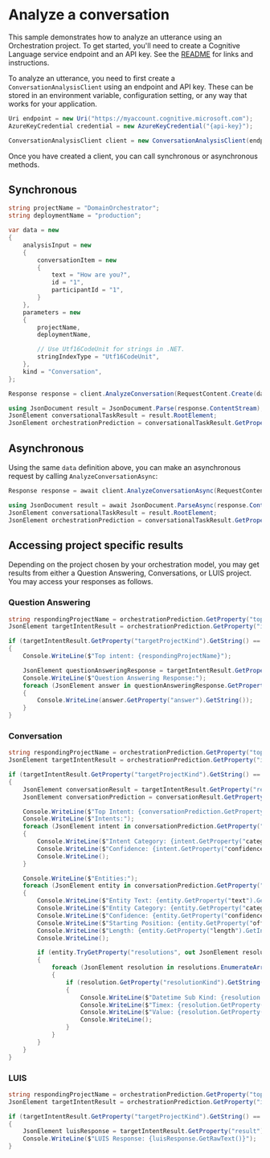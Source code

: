 # Analyze a conversation

This sample demonstrates how to analyze an utterance using an Orchestration project. To get started, you'll need to create a Cognitive Language service endpoint and an API key. See the [README](https://github.com/Azure/azure-sdk-for-net/blob/main/sdk/cognitivelanguage/Azure.AI.Language.Conversations/README.md) for links and instructions.

To analyze an utterance, you need to first create a `ConversationAnalysisClient` using an endpoint and API key. These can be stored in an environment variable, configuration setting, or any way that works for your application.

```C# Snippet:ConversationAnalysisClient_Create
Uri endpoint = new Uri("https://myaccount.cognitive.microsoft.com");
AzureKeyCredential credential = new AzureKeyCredential("{api-key}");

ConversationAnalysisClient client = new ConversationAnalysisClient(endpoint, credential);
```

Once you have created a client, you can call synchronous or asynchronous methods.

## Synchronous

```C# Snippet:ConversationAnalysis_AnalyzeConversationOrchestrationPrediction
string projectName = "DomainOrchestrator";
string deploymentName = "production";

var data = new
{
    analysisInput = new
    {
        conversationItem = new
        {
            text = "How are you?",
            id = "1",
            participantId = "1",
        }
    },
    parameters = new
    {
        projectName,
        deploymentName,

        // Use Utf16CodeUnit for strings in .NET.
        stringIndexType = "Utf16CodeUnit",
    },
    kind = "Conversation",
};

Response response = client.AnalyzeConversation(RequestContent.Create(data));

using JsonDocument result = JsonDocument.Parse(response.ContentStream);
JsonElement conversationalTaskResult = result.RootElement;
JsonElement orchestrationPrediction = conversationalTaskResult.GetProperty("result").GetProperty("prediction");
```

## Asynchronous

Using the same `data` definition above, you can make an asynchronous request by calling `AnalyzeConversationAsync`:

```C# Snippet:ConversationAnalysis_AnalyzeConversationOrchestrationPredictionAsync
Response response = await client.AnalyzeConversationAsync(RequestContent.Create(data));

using JsonDocument result = await JsonDocument.ParseAsync(response.ContentStream);
JsonElement conversationalTaskResult = result.RootElement;
JsonElement orchestrationPrediction = conversationalTaskResult.GetProperty("result").GetProperty("prediction");
```

## Accessing project specific results

Depending on the project chosen by your orchestration model, you may get results from either a Question Answering, Conversations, or LUIS project. You may access your responses as follows.

### Question Answering

```C# Snippet:ConversationAnalysis_AnalyzeConversationOrchestrationPredictionQnA
string respondingProjectName = orchestrationPrediction.GetProperty("topIntent").GetString();
JsonElement targetIntentResult = orchestrationPrediction.GetProperty("intents").GetProperty(respondingProjectName);

if (targetIntentResult.GetProperty("targetProjectKind").GetString() == "QuestionAnswering")
{
    Console.WriteLine($"Top intent: {respondingProjectName}");

    JsonElement questionAnsweringResponse = targetIntentResult.GetProperty("result");
    Console.WriteLine($"Question Answering Response:");
    foreach (JsonElement answer in questionAnsweringResponse.GetProperty("answers").EnumerateArray())
    {
        Console.WriteLine(answer.GetProperty("answer").GetString());
    }
}
```

### Conversation

```C# Snippet:ConversationAnalysis_AnalyzeConversationOrchestrationPredictionConversation
string respondingProjectName = orchestrationPrediction.GetProperty("topIntent").GetString();
JsonElement targetIntentResult = orchestrationPrediction.GetProperty("intents").GetProperty(respondingProjectName);

if (targetIntentResult.GetProperty("targetProjectKind").GetString() == "Conversation")
{
    JsonElement conversationResult = targetIntentResult.GetProperty("result");
    JsonElement conversationPrediction = conversationResult.GetProperty("prediction");

    Console.WriteLine($"Top Intent: {conversationPrediction.GetProperty("topIntent").GetString()}");
    Console.WriteLine($"Intents:");
    foreach (JsonElement intent in conversationPrediction.GetProperty("intents").EnumerateArray())
    {
        Console.WriteLine($"Intent Category: {intent.GetProperty("category").GetString()}");
        Console.WriteLine($"Confidence: {intent.GetProperty("confidenceScore").GetSingle()}");
        Console.WriteLine();
    }

    Console.WriteLine($"Entities:");
    foreach (JsonElement entity in conversationPrediction.GetProperty("entities").EnumerateArray())
    {
        Console.WriteLine($"Entity Text: {entity.GetProperty("text").GetString()}");
        Console.WriteLine($"Entity Category: {entity.GetProperty("category").GetString()}");
        Console.WriteLine($"Confidence: {entity.GetProperty("confidenceScore").GetSingle()}");
        Console.WriteLine($"Starting Position: {entity.GetProperty("offset").GetInt32()}");
        Console.WriteLine($"Length: {entity.GetProperty("length").GetInt32()}");
        Console.WriteLine();

        if (entity.TryGetProperty("resolutions", out JsonElement resolutions))
        {
            foreach (JsonElement resolution in resolutions.EnumerateArray())
            {
                if (resolution.GetProperty("resolutionKind").GetString() == "DateTimeResolution")
                {
                    Console.WriteLine($"Datetime Sub Kind: {resolution.GetProperty("dateTimeSubKind").GetString()}");
                    Console.WriteLine($"Timex: {resolution.GetProperty("timex").GetString()}");
                    Console.WriteLine($"Value: {resolution.GetProperty("value").GetString()}");
                    Console.WriteLine();
                }
            }
        }
    }
}
```

### LUIS

```C# Snippet:ConversationAnalysis_AnalyzeConversationOrchestrationPredictionLuis
string respondingProjectName = orchestrationPrediction.GetProperty("topIntent").GetString();
JsonElement targetIntentResult = orchestrationPrediction.GetProperty("intents").GetProperty(respondingProjectName);

if (targetIntentResult.GetProperty("targetProjectKind").GetString() == "Luis")
{
    JsonElement luisResponse = targetIntentResult.GetProperty("result");
    Console.WriteLine($"LUIS Response: {luisResponse.GetRawText()}");
}
```
